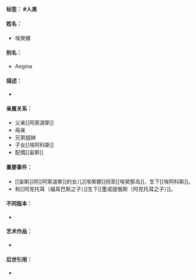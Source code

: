 #### 标签： #人类
#### 姓名：
- 埃癸娜
#### 别名：
- Aegina
#### 描述：
- 
#### 亲属关系：
- 父亲[[阿索波斯]]
- 母亲
- 兄弟姐妹
- 子女[[埃阿科斯]]
- 配偶[[宙斯]]
#### 重要事件：
- [[宙斯]]将[[阿索波斯]]的女儿[[埃癸娜]]拐至[[埃癸那岛]]，生下[[埃阿科斯]]。
- 和[[阿克托耳（福耳巴斯之子）]]生下[[墨诺提俄斯（阿克托耳之子）]]。
#### 不同版本：
- 
#### 艺术作品：
- 
#### 后世引用：
- 
